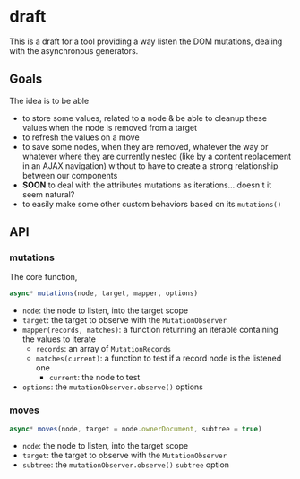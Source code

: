 # draft

This is a draft for a tool providing a way listen the DOM mutations, dealing with the asynchronous generators.


## Goals

The idea is to be able
* to store some values, related to a node & be able to cleanup these values when the node is removed from a target
* to refresh the values on a move
* to save some nodes, when they are removed, whatever the way or whatever where they are currently nested (like by a content replacement in an AJAX navigation) without to have to create a strong relationship between our components
* **SOON** to deal with the attributes mutations as iterations... doesn't it seem natural?
* to easily make some other custom behaviors based on its `mutations()`


## API

### mutations

The core function,

```js
async* mutations(node, target, mapper, options)
```
* `node`: the node to listen, into the target scope
* `target`: the target to observe with the `MutationObserver`
* `mapper(records, matches)`: a function returning an iterable containing the values to iterate
  * `records`: an array of `MutationRecords`
  * `matches(current)`: a function to test if a record node is the listened one
    * `current`: the node to test
* `options`: the `mutationObserver.observe()` options


### moves

```js
async* moves(node, target = node.ownerDocument, subtree = true)
```
* `node`: the node to listen, into the target scope
* `target`: the target to observe with the `MutationObserver`
* `subtree`: the `mutationObserver.observe()` `subtree` option
